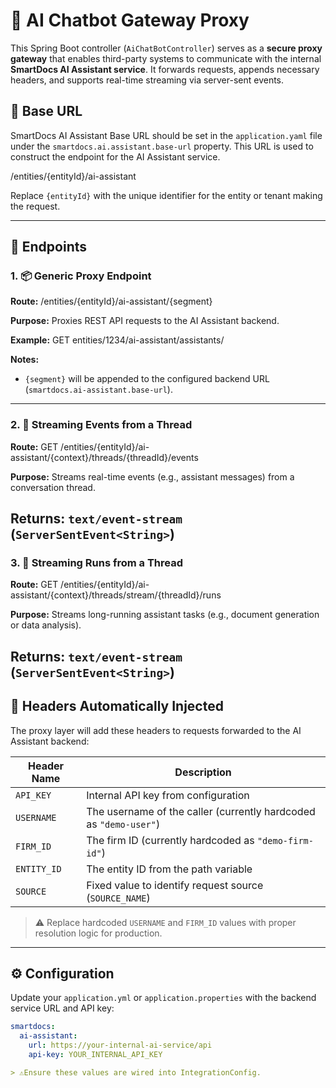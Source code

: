 # 🧠 AI Chatbot Gateway Proxy

This Spring Boot controller (`AiChatBotController`) serves as a **secure proxy gateway** that enables third-party systems 
to communicate with the internal **SmartDocs AI Assistant service**. It forwards requests, appends necessary headers, 
and supports real-time streaming via server-sent events.

## 📍 Base URL
SmartDocs AI Assistant Base URL should be set in the `application.yaml` file under the `smartdocs.ai.assistant.base-url` property.
This URL is used to construct the endpoint for the AI Assistant service.

/entities/{entityId}/ai-assistant

Replace `{entityId}` with the unique identifier for the entity or tenant making the request.

---

## 🔄 Endpoints

### 1. 📦 Generic Proxy Endpoint

**Route:**
/entities/{entityId}/ai-assistant/{segment}


**Purpose:**
Proxies REST API requests to the AI Assistant backend.

**Example:**
GET entities/1234/ai-assistant/assistants/

**Notes:**
- `{segment}` will be appended to the configured backend URL (`smartdocs.ai-assistant.base-url`).
---

### 2. 🔁 Streaming Events from a Thread

**Route:**
GET /entities/{entityId}/ai-assistant/{context}/threads/{threadId}/events


**Purpose:**
Streams real-time events (e.g., assistant messages) from a conversation thread.

**Returns:**
`text/event-stream` (`ServerSentEvent<String>`)
---

### 3. 🚀 Streaming Runs from a Thread

**Route:**
GET /entities/{entityId}/ai-assistant/{context}/threads/stream/{threadId}/runs

**Purpose:**
Streams long-running assistant tasks (e.g., document generation or data analysis).

**Returns:**
`text/event-stream` (`ServerSentEvent<String>`)
---

## 🔐 Headers Automatically Injected

The proxy layer will add these headers to requests forwarded to the AI Assistant backend:

| Header Name  | Description                          |
|--------------|--------------------------------------|
| `API_KEY`    | Internal API key from configuration  |
| `USERNAME`   | The username of the caller (currently hardcoded as `"demo-user"`) |
| `FIRM_ID`    | The firm ID (currently hardcoded as `"demo-firm-id"`) |
| `ENTITY_ID`  | The entity ID from the path variable |
| `SOURCE`     | Fixed value to identify request source (`SOURCE_NAME`) |

> ⚠️ Replace hardcoded `USERNAME` and `FIRM_ID` values with proper resolution logic for production.

---

## ⚙️ Configuration

Update your `application.yml` or `application.properties` with the backend service URL and API key:

```yaml
smartdocs:
  ai-assistant:
    url: https://your-internal-ai-service/api
    api-key: YOUR_INTERNAL_API_KEY

> ⚠️Ensure these values are wired into IntegrationConfig.



